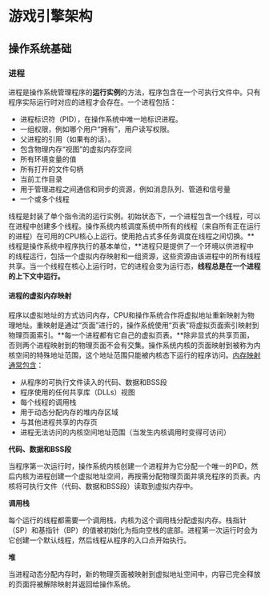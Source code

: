 # 游戏引擎架构

## 操作系统基础

### 进程

​	进程是操作系统管理程序的**运行实例**的方法，程序包含在一个可执行文件中。只有程序实际运行时对应的进程才会存在。一个进程包括：

- 进程标识符（PID），在操作系统中唯一地标识进程。
- 一组权限，例如哪个用户“拥有”，用户读写权限。
- 父进程的引用（如果有的话）。
- 包含物理内存“视图”的虚拟内存空间
- 所有环境变量的值
- 所有打开的文件句柄
- 当前工作目录
- 用于管理进程之间通信和同步的资源，例如消息队列、管道和信号量
- 一个或多个线程

​	线程是封装了单个指令流的运行实例。初始状态下，一个进程包含一个线程，可以在进程中创建多个线程。操作系统内核调度系统中所有的线程（来自所有正在运行的进程）在可用的CPU核心上运行。使用抢占式多任务调度在线程之间切换。**线程是操作系统中程序执行的基本单位，**进程只是提供了一个环境以供进程中的线程运行，包括一个虚拟内存映射和一组资源，这些资源由该进程中的所有线程共享。当一个线程在核心上运行时，它的进程会变为运行态，**线程总是在一个进程的上下文中运行。**

#### 进程的虚拟内存映射

​	程序以虚拟地址的方式访问内存，CPU和操作系统合作将虚拟地址重新映射为物理地址。重映射是通过“页面”进行的，操作系统使用“页表”将虚拟页面索引映射到物理页面索引。**每一个进程都有它自己的虚拟页表。**除非显式的共享页面，否则两个进程映射到的物理页面不会有交集。操作系统内核的页面映射到被称为内核空间的特殊地址范围，这个地址范围只能被内核态下运行的程序访问。<u>内存映射通常包含</u>：

- 从程序的可执行文件读入的代码、数据和BSS段
- 程序使用的任何共享库（DLLs）视图
- 每个线程的调用栈
- 用于动态分配内存的堆内存区域
- 与其他进程共享的内存页
- 进程无法访问的内核空间地址范围（当发生内核调用时变得可访问）

**代码、数据和BSS段**

​	当程序第一次运行时，操作系统内核创建一个进程并为它分配一个唯一的PID，然后内核为进程创建一个虚拟地址空间，再按需分配物理页面并填充程序的页表。内核将可执行文件（代码、数据和BSS段）读取到虚拟内存中。

**调用栈**

​	每个运行的线程都需要一个调用栈，内核为这个调用栈分配虚拟内存。栈指针（SP）和基指针（BP）的值被初始化为指向空栈的底部。进程第一次运行时会为它创建一个默认线程，然后线程从程序的入口点开始执行。

**堆**

​	当进程动态分配内存时，新的物理页面被映射到虚拟地址空间中，内容已完全释放的页面将被解除映射并返回给操作系统。